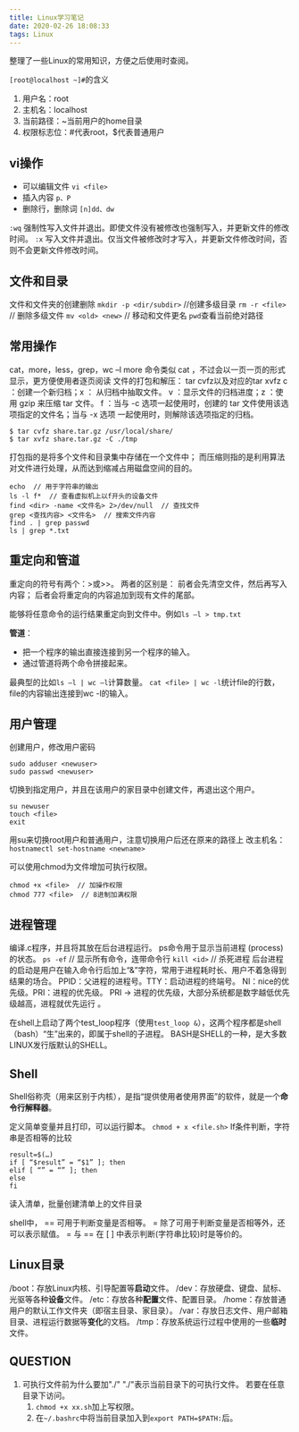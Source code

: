 ```yaml
---
title: Linux学习笔记
date: 2020-02-26 18:08:33
tags: Linux
---
```

整理了一些Linux的常用知识，方便之后使用时查阅。

<!-- more -->

`[root@localhost ~]#`的含义
1. 用户名：root
2. 主机名：localhost
3. 当前路径：~当前用户的home目录
4. 权限标志位：#代表root，$代表普通用户

## vi操作
- 可以编辑文件 `vi <file>  `
- 插入内容 `p、P`
- 删除行，删除词 `[n]dd、dw`

`:wq`   强制性写入文件并退出。即使文件没有被修改也强制写入，并更新文件的修改时间。
`:x`    写入文件并退出。仅当文件被修改时才写入，并更新文件修改时间，否则不会更新文件修改时间。

## 文件和目录
文件和文件夹的创建删除
`mkdir -p <dir/subdir>`  //创建多级目录
`rm -r <file>`  // 删除多级文件
`mv <old> <new>`  // 移动和文件更名
`pwd`查看当前绝对路径

## 常用操作
cat，more，less，grep，wc –l
more 命令类似 cat ，不过会以一页一页的形式显示，更方便使用者逐页阅读
文件的打包和解压： tar cvfz以及对应的tar xvfz 
c ：创建一个新归档；x ： 从归档中抽取文件。
v ：显示文件的归档进度；z ：使用 gzip 来压缩 tar 文件。
f ：当与 -c 选项一起使用时，创建的 tar 文件使用该选项指定的文件名；当与 -x 选项
一起使用时，则解除该选项指定的归档。
```
$ tar cvfz share.tar.gz /usr/local/share/
$ tar xvfz share.tar.gz -C ./tmp
```
打包指的是将多个文件和目录集中存储在一个文件中；
而压缩则指的是利用算法对文件进行处理，从而达到缩减占用磁盘空间的目的。

```
echo  // 用于字符串的输出
ls -l f*  // 查看虚拟机上以f开头的设备文件
find <dir> -name <文件名> 2>/dev/null  // 查找文件
grep <查找内容> <文件名>  // 搜索文件内容
find . | grep passwd
ls | grep *.txt
```
## 重定向和管道

重定向的符号有两个：>或>>。
两者的区别是：
前者会先清空文件，然后再写入内容；
后者会将重定向的内容追加到现有文件的尾部。

能够将任意命令的运行结果重定向到文件中。例如`ls –l > tmp.txt`

**管道**：
- 把一个程序的输出直接连接到另一个程序的输入。
- 通过管道将两个命令拼接起来。

最典型的比如` ls –l | wc –l `计算数量。
`cat <file> | wc -l`统计file的行数，file的内容输出连接到wc -l的输入。

## 用户管理
创建用户，修改用户密码
```
sudo adduser <newuser>     
sudo passwd <newuser>
```
切换到指定用户，并且在该用户的家目录中创建文件，再退出这个用户。
```
su newuser 
touch <file>
exit 
```

用su来切换root用户和普通用户，注意切换用户后还在原来的路径上
改主机名：`hostnamectl set-hostname <newname>`

可以使用chmod为文件增加可执行权限。
```
chmod +x <file>  // 加操作权限
chmod 777 <file>  // 8进制加满权限
```
## 进程管理
编译.c程序，并且将其放在后台进程运行。
ps命令用于显示当前进程 (process) 的状态。
`ps -ef`   // 显示所有命令，连带命令行
`kill <id>`  // 杀死进程
后台进程的启动是用户在输入命令行后加上“&”字符，常用于进程耗时长、用户不着急得到结果的场合。
PPID：父进程的进程号。TTY：启动进程的终端号。
NI：nice的优先级。PRI：进程的优先级。
PRI -> 进程的优先级，大部分系统都是数字越低优先级越高，进程就优先运行 。

在shell上启动了两个test_loop程序（使用`test_loop &`），这两个程序都是shell（bash）“生”出来的，即属于shell的子进程。
BASH是SHELL的一种，是大多数LINUX发行版默认的SHELL。

## Shell
Shell俗称壳（用来区别于内核），是指“提供使用者使用界面”的软件，就是一个**命令行解释器**。

定义简单变量并且打印，可以运行脚本。
`chmod + x <file.sh>`
If条件判断，字符串是否相等的比较
```
result=$(…)
if [ “$result” = “$1” ]; then
elif [ “” = “” ]; then
else
fi
```
读入清单，批量创建清单上的文件目录

shell中，
== 可用于判断变量是否相等。
= 除了可用于判断变量是否相等外，还可以表示赋值。
= 与 == 在 [ ] 中表示判断(字符串比较)时是等价的。

## Linux目录
/boot：存放Linux内核、引导配置等**启动**文件。
/dev：存放硬盘、键盘、鼠标、光驱等各种**设备**文件。
/etc：存放各种**配置**文件、配置目录。
/home：存放普通用户的默认工作文件夹（即宿主目录、家目录）。
/var：存放日志文件、用户邮箱目录、进程运行数据等**变化**的文档。
/tmp：存放系统运行过程中使用的一些**临时**文件。

## QUESTION
1. 可执行文件前为什么要加"./"
"./"表示当前目录下的可执行文件。
若要在任意目录下访问。
	1. `chmod +x xx.sh`加上写权限。
	2. 在`~/.bashrc`中将当前目录加入到`export PATH=$PATH:`后。










